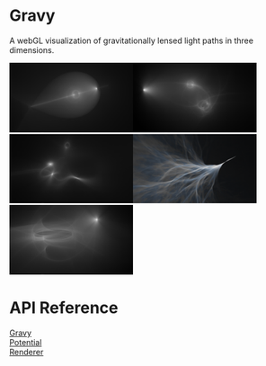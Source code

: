 # Gravy

A webGL visualization of gravitationally lensed light paths in three dimensions.

<a href="https://cdn.rawgit.com/portsmouth/gravy/v1.0.0/exampleScenes/1mass.html"><img src="./docs/screenshots/1mass_thumb.png" width="220"/></a><a href="https://cdn.rawgit.com/portsmouth/gravy/v1.0.0/exampleScenes/2mass.html"><img src="./docs/screenshots/2mass_thumb.png" width="220"/></a><a href="https://cdn.rawgit.com/portsmouth/gravy/v1.0.0/exampleScenes/4mass.html"><img src="./docs/screenshots/4mass_thumb.png" width="220"/></a><a href="https://cdn.rawgit.com/portsmouth/gravy/v1.0.0/exampleScenes/noise.html"><img src="./docs/screenshots/noise_thumb.png" width="220"/></a><a href="https://cdn.rawgit.com/portsmouth/gravy/v1.0.0/exampleScenes/disk.html"><img src="./docs/screenshots/disk_thumb.png" width="220"/></a>

# API Reference

<dl>
<dt><a href="docs/API.md/#Gravy">Gravy</a></dt>
<dd></dd>
<dt><a href="docs/API.md/#Potential">Potential</a></dt>
<dd></dd>
<dt><a href="docs/API.md/#Renderer">Renderer</a></dt>
<dd></dd>
</dl>
